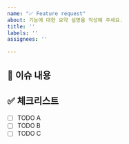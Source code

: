 ```yaml
---
name: "✅ Feature request"
about: 기능에 대한 요약 설명을 작성해 주세요.
title: ''
labels: ''
assignees: ''

---
```


## 📄 이슈 내용

<!--- 기능에 대한 요약 설명을 작성해 주세요. -->

## ✅ 체크리스트

- [ ] TODO A
- [ ] TODO B
- [ ] TODO C
